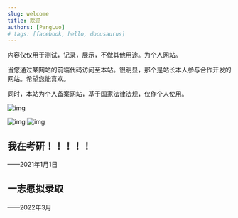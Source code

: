 ```yaml
---
slug: welcome
title: 欢迎
authors: [PangLuo]
# tags: [facebook, hello, docusaurus]
---
```


内容仅仅用于测试，记录，展示，不做其他用途。为个人网站。

当您通过某网站的前端代码访问至本站。很明显，那个是站长本人参与合作开发的网站。希望您能喜欢。

同时，本站为个人备案网站，基于国家法律法规，仅作个人使用。

![img](https://img.cdn.luomoe.com/2022/02/qrcode_for_gh_2988c64a4cf1_258.jpg)

![img](https://img.cdn.luomoe.com/2021/03/20210320082845557.jpg)
![img](https://img.cdn.luomoe.com/2021/03/20210320082901292.jpg)

## 我在考研！！！！！
——2021年1月1日

## 一志愿拟录取
——2022年3月
